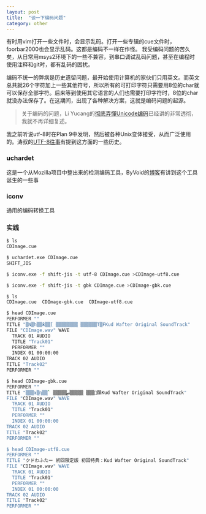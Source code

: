 ```yaml
---
layout: post
title:  "谈一下编码问题"
category: other
---
```

有时用vim打开一些文件时，会显示乱码。打开一些专辑的cue文件时，foorbar2000也会显示乱码。这都是编码不一样在作怪。 我受编码问题的苦久矣，从日常用msys2环境下的一些不兼容，到串口调试乱码问题，甚至在编程时使用注释和git时，都有乱码的困扰。

编码不统一的弊病是历史遗留问题，最开始使用计算机的家伙们只用英文。而英文总共就26个字符加上一些其他符号，所以所有的可打印字符只需要用8位的char就可以保存全部字符。后来等到使用其它语言的人们也需要打印字符时，8位的char就没办法保存了。在这期间，出现了各种解决方案，这就是编码问题的起源。

> 关于编码的问题，Li Yucang的[彻底弄懂Unicode编码](https://liyucang-git.github.io/2019/06/17/%E5%BD%BB%E5%BA%95%E5%BC%84%E6%87%82Unicode%E7%BC%96%E7%A0%81/)已经讲的非常透彻，我就不再详细复述。

我之前听说utf-8时在Plan 9中发明，然后被各种Unix变体接受，从而广泛使用的。涛叔的[UTF-8往事](https://taoshu.in/utf-8.html)有提到这方面的一些历史。

### uchardet
这是一个从Mozilla项目中整出来的检测编码工具，ByVoid的[博客](https://byvoid.com/zhs/blog/encoding-autodetector-uchardet/)有讲到这个工具诞生的一些事

### iconv
通用的编码转换工具

### 实践
``` sh
$ ls
CDImage.cue

$ uchardet.exe CDImage.cue
SHIFT_JIS

$ iconv.exe -f shift-jis -t utf-8 CDImage.cue >CDImage-utf8.cue

$ iconv.exe -f shift-jis -t gbk CDImage.cue >CDImage-gbk.cue

$ ls
CDImage.cue  CDImage-gbk.cue  CDImage-utf8.cue

$ head CDImage.cue
PERFORMER ""
TITLE "▒N▒h▒▒ӂ▒▒[ ▒▒▒▒▒▒▒▒ ▒▒▒▒▒▒T▒FKud Wafter Original SoundTrack"
FILE "CDImage.wav" WAVE
  TRACK 01 AUDIO
  TITLE "Track01"
  PERFORMER ""
  INDEX 01 00:00:00
TRACK 02 AUDIO
TITLE "Track02"
PERFORMER ""

$ head CDImage-gbk.cue
PERFORMER ""
TITLE "▒▒▒ɤ▒դ▒▒` ▒▒▒▒▒޶▒▒▒ ▒▒▒▒▒ص䣺Kud Wafter Original SoundTrack"
FILE "CDImage.wav" WAVE
  TRACK 01 AUDIO
  TITLE "Track01"
  PERFORMER ""
  INDEX 01 00:00:00
TRACK 02 AUDIO
TITLE "Track02"
PERFORMER ""

$ head CDImage-utf8.cue
PERFORMER ""
TITLE "クドわふたー 初回限定版 初回特典：Kud Wafter Original SoundTrack"
FILE "CDImage.wav" WAVE
  TRACK 01 AUDIO
  TITLE "Track01"
  PERFORMER ""
  INDEX 01 00:00:00
TRACK 02 AUDIO
TITLE "Track02"
PERFORMER ""

```
